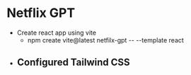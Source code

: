 # Netflix GPT

- Create react app using vite
    - npm create vite@latest netfilx-gpt -- --template react
- Configured Tailwind CSS
    - 